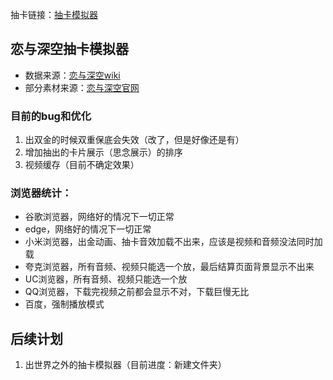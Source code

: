 抽卡链接：[抽卡模拟器](https://chenczn3528.github.io/deepspace/)

## 恋与深空抽卡模拟器
- 数据来源：[恋与深空wiki](https://wiki.biligame.com/lysk/%E9%A6%96%E9%A1%B5)
- 部分素材来源：[恋与深空官网](https://deepspace.papegames.com/home)


### 目前的bug和优化
1. 出双金的时候双重保底会失效（改了，但是好像还是有）
2. 增加抽出的卡片展示（思念展示）的排序
3. 视频缓存（目前不确定效果）


### 浏览器统计：
- 谷歌浏览器，网络好的情况下一切正常 
- edge，网络好的情况下一切正常 
- 小米浏览器，出金动画、抽卡音效加载不出来，应该是视频和音频没法同时加载 
- 夸克浏览器，所有音频、视频只能选一个放，最后结算页面背景显示不出来 
- UC浏览器，所有音频、视频只能选一个放 
- QQ浏览器，下载完视频之前都会显示不对，下载巨慢无比 
- 百度，强制播放模式


## 后续计划
1. 出世界之外的抽卡模拟器（目前进度：新建文件夹）





